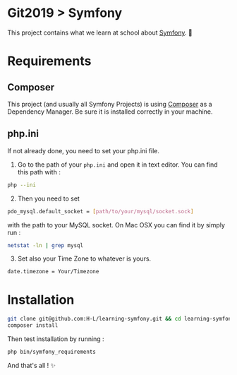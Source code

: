 # Git2019 > Symfony

This project contains what we learn at school about [Symfony](http://symfony.com/). :school_satchel:

# Requirements

## Composer

This project (and usually all Symfony Projects) is using [Composer](https://getcomposer.org/) as a Dependency Manager. Be sure it is installed correctly in your machine.

## php.ini

If not already done, you need to set your php.ini file.

1. Go to the path of your `php.ini` and open it in text editor. You can find this path with :
```bash
php --ini
```

2. Then you need to set
```bash
pdo_mysql.default_socket = [path/to/your/mysql/socket.sock]
```
with the path to your MySQL socket. On Mac OSX you can find it by simply run :
```bash
netstat -ln | grep mysql
```

3. Set also your Time Zone to whatever is yours.
```bash
date.timezone = Your/Timezone
```

# Installation

```bash
git clone git@github.com:H-L/learning-symfony.git && cd learning-symfony
composer install
```

Then test installation by running :
```bash
php bin/symfony_requirements
```

And that's all ! :sparkles:
